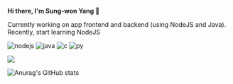 <!--
**Suanna01/Suanna01** is a ✨ _special_ ✨ repository because its `README.md` (this file) appears on your GitHub profile.

Here are some ideas to get you started:

- 🔭 I’m currently working on ...
- 🌱 I’m currently learning ...
- 👯 I’m looking to collaborate on ...
- 🤔 I’m looking for help with ...
- 💬 Ask me about ...
- 📫 How to reach me: ...
- 😄 Pronouns: ...
- ⚡ Fun fact: ...
-->

**Hi there, I'm Sung-won Yang 👋**

Currently working on app frontend and backend (using NodeJS and Java). Recently, start learning NodeJS

![nodejs](https://user-images.githubusercontent.com/86403488/157896247-1ea6d242-f05f-4f11-8b1c-55e6a5b3552c.png)
![java](https://user-images.githubusercontent.com/86403488/157896865-8803f231-604e-4e1c-bcd6-b5bb9d0e4eb9.png)
![c](https://user-images.githubusercontent.com/86403488/157898042-d4701df0-79e7-47d4-8fae-410d4da7871b.png)
![py](https://user-images.githubusercontent.com/86403488/157897980-d2ce1b14-d667-4f12-916b-8d8063b42b3c.png)


<a href="https://blog.naver.com/yangnony01" target="_blank"><img src="https://img.shields.io/badge/NaverBlog-3DDC84?style=flat-square&logo=Naver&logoColor=white"/></a>


![Anurag's GitHub stats](https://github-readme-stats.vercel.app/api?username=Suanna01&show_icons=true&theme=buefy)
